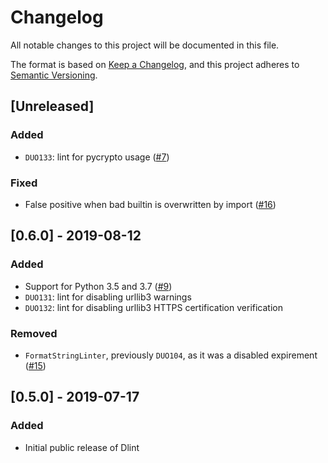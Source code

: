 # Changelog
All notable changes to this project will be documented in this file.

The format is based on [Keep a Changelog](https://keepachangelog.com/en/1.0.0/),
and this project adheres to [Semantic Versioning](https://semver.org/spec/v2.0.0.html).

## [Unreleased]
### Added
- `DUO133`: lint for pycrypto usage ([#7](https://github.com/duo-labs/dlint/issues/7))

### Fixed
- False positive when bad builtin is overwritten by import ([#16](https://github.com/duo-labs/dlint/issues/16))

## [0.6.0] - 2019-08-12
### Added
- Support for Python 3.5 and 3.7 ([#9](https://github.com/duo-labs/dlint/issues/9))
- `DUO131`: lint for disabling urllib3 warnings
- `DUO132`: lint for disabling urllib3 HTTPS certification verification

### Removed
- `FormatStringLinter`, previously `DUO104`, as it was a disabled expirement ([#15](https://github.com/duo-labs/dlint/issues/15))

## [0.5.0] - 2019-07-17
### Added
- Initial public release of Dlint
